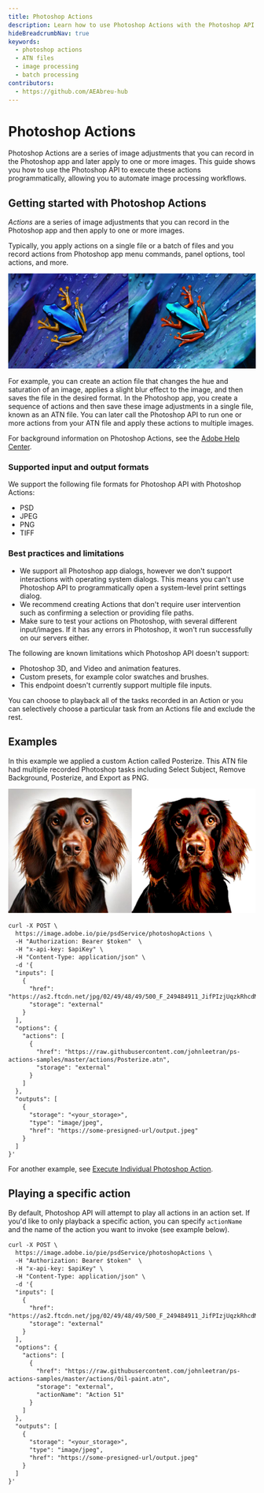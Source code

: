 ```yaml
---
title: Photoshop Actions
description: Learn how to use Photoshop Actions with the Photoshop API to apply recorded image adjustments to your images.
hideBreadcrumbNav: true
keywords:
  - photoshop actions
  - ATN files
  - image processing
  - batch processing
contributors:
  - https://github.com/AEAbreu-hub
---
```


# Photoshop Actions

Photoshop Actions are a series of image adjustments that you can record in the Photoshop app and later apply to one or more images. This guide shows you how to use the Photoshop API to execute these actions programmatically, allowing you to automate image processing workflows.

## Getting started with Photoshop Actions

*Actions* are a series of image adjustments that you can record in the Photoshop app and then apply to one or more images.

Typically, you apply actions on a single file or a batch of files and you record actions from Photoshop app menu commands, panel options, tool actions, and more.

![alt image](frogs_adjusted.png?raw=true "Original Image")

For example, you can create an action file that changes the hue and saturation of an image, applies a slight blur effect to the image, and then saves the file in the desired format. In the Photoshop app, you create a sequence of actions and then save these image adjustments in a single file, known as an ATN file. You can later call the Photoshop API to run one or more actions from your ATN file and apply these actions to multiple images.

For background information on Photoshop Actions, see the [Adobe Help Center][1].

### Supported input and output formats

We support the following file formats for Photoshop API with Photoshop Actions:

* PSD
* JPEG
* PNG
* TIFF

### Best practices and limitations

* We support all Photoshop app dialogs, however we don't support interactions with operating system dialogs. This means you can't use Photoshop API to programmatically open a system-level print settings dialog.
* We recommend creating Actions that don't require user intervention such as confirming a selection or providing file paths.
* Make sure to test your actions on Photoshop, with several different input/images. If it has any errors in Photoshop, it won't run successfully on our servers either.

The following are known limitations which Photoshop API doesn't support:

* Photoshop 3D, and Video and animation features.
* Custom presets, for example color swatches and brushes.
* This endpoint doesn't currently support multiple file inputs.

You can choose to playback all of the tasks recorded in an Action or you can selectively choose a particular task from an Actions file and exclude the rest.

## Examples

In this example we applied a custom Action called Posterize. This ATN file had multiple recorded Photoshop tasks including Select Subject, Remove Background, Posterize, and Export as PNG.

![alt image](spaniels_before_after.png?raw=true "Original Image")

```shell
curl -X POST \
  https://image.adobe.io/pie/psdService/photoshopActions \
  -H "Authorization: Bearer $token"  \
  -H "x-api-key: $apiKey" \
  -H "Content-Type: application/json" \
  -d '{
  "inputs": [
    {
      "href": "https://as2.ftcdn.net/jpg/02/49/48/49/500_F_249484911_JifPIzjUqzkRhcdMkF9GnsUI9zaqdAsn.jpg",
      "storage": "external"
    }
  ],
  "options": {
    "actions": [
      {
        "href": "https://raw.githubusercontent.com/johnleetran/ps-actions-samples/master/actions/Posterize.atn",
        "storage": "external"
      }
    ]
  },
  "outputs": [
    {
      "storage": "<your_storage>",
      "type": "image/jpeg",
      "href": "https://some-presigned-url/output.jpeg"
    }
  ]
}'
```

For another example, see [Execute Individual Photoshop Action][2].

## Playing a specific action

By default, Photoshop API will attempt to play all actions in an action set. If you'd like to only playback a specific action, you can specify `actionName` and the name of the action you want to invoke (see example below).

```shell
curl -X POST \
  https://image.adobe.io/pie/psdService/photoshopActions \
  -H "Authorization: Bearer $token"  \
  -H "x-api-key: $apiKey" \
  -H "Content-Type: application/json" \
  -d '{
  "inputs": [
    {
      "href": "https://as2.ftcdn.net/jpg/02/49/48/49/500_F_249484911_JifPIzjUqzkRhcdMkF9GnsUI9zaqdAsn.jpg",
      "storage": "external"
    }
  ],
  "options": {
    "actions": [
      {
        "href": "https://raw.githubusercontent.com/johnleetran/ps-actions-samples/master/actions/Oil-paint.atn",
        "storage": "external",
        "actionName": "Action 51"
      }
    ]
  },
  "outputs": [
    {
      "storage": "<your_storage>",
      "type": "image/jpeg",
      "href": "https://some-presigned-url/output.jpeg"
    }
  ]
}'
```

<!-- Links -->
[1]: https://helpx.adobe.com/photoshop/using/actions-actions-panel.html
[2]: ../../guides/code_sample/index.md#photoshop-actions-play-a-specific-action
